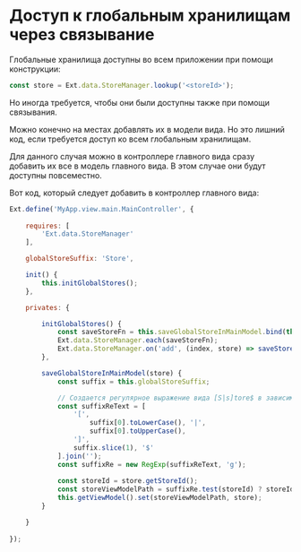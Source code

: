
Доступ к глобальным хранилищам через связывание
===============================================

Глобальные хранилища доступны во всем приложении при помощи конструкции:

```javascript
const store = Ext.data.StoreManager.lookup('<storeId>');
```

Но иногда требуется, чтобы они были доступны также при помощи связывания.

Можно конечно на местах добавлять их в модели вида. Но это лишний код, 
если требуется доступ ко всем глобальным хранилищам.

Для данного случая можно в контроллере главного вида сразу добавить 
их все в модель главного вида. В этом случае они будут доступны повсеместно.

Вот код, который следует добавить в контроллер главного вида:


```javascript
Ext.define('MyApp.view.main.MainController', {
    
    requires: [
        'Ext.data.StoreManager'
    ],

    globalStoreSuffix: 'Store',

    init() {
        this.initGlobalStores();
    },

    privates: {

        initGlobalStores() {
            const saveStoreFn = this.saveGlobalStoreInMainModel.bind(this);
            Ext.data.StoreManager.each(saveStoreFn);
            Ext.data.StoreManager.on('add', (index, store) => saveStoreFn(store));
        },

        saveGlobalStoreInMainModel(store) {
            const suffix = this.globalStoreSuffix;

            // Создается регулярное выражение вида [S|s]tore$ в зависимости от this.globalStoreSuffix
            const suffixReText = [
                '[',
                    suffix[0].toLowerCase(), '|',
                    suffix[0].toUpperCase(),
                ']',
                suffix.slice(1), '$'
            ].join('');
            const suffixRe = new RegExp(suffixReText, 'g');
        
            const storeId = store.getStoreId();
            const storeViewModelPath = suffixRe.test(storeId) ? storeId : storeId + this.globalStoreSuffix;
            this.getViewModel().set(storeViewModelPath, store);
        }

    }
  
});
```
